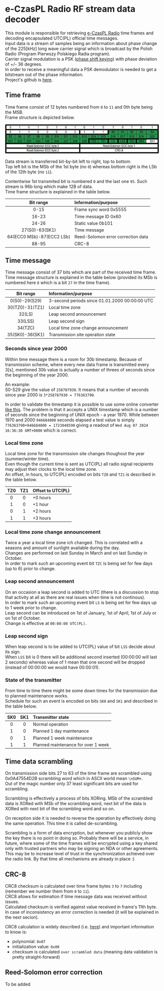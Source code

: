 # e-CzasPL Radio RF stream data decoder

This module is responsible for retrieving [e-CzasPL Radio][1] time frames and decoding encapsulated UTC(PL) official time messages.  
Input data is a stream of samples being an information about phase change of the 225[kHz] long wave carrier signal which is broadcast by the Polish Radio (Program Pierwszy Polskiego Radia program).  
Carrier signal modulation is a PSK ([phase shift keying][2]) with phase deviation of +/- 36 degrees.  
In order to receive a meaningful data a PSK demodulator is needed to get a bitstream out of the phase information.  
Project's github is [here][3].

## Time frame

Time frame consist of 12 bytes numbered from `0` to `11` and 0th byte being the MSB.  
Frame structure is depicted below.

![alt][timeFrame]

Data stream is transferred bit-by-bit left to right, top to bottom.  
Top left bit is the MSb of the 1st byte (no `0`) whereas bottom right is the LSb of the 12th byte (no `11`).

Contentwise 1st transmited bit is numbered `0` and the last one `95`. Such stream is 96b long which make 12B of data.  
Time frame structure is explained in the table below.

| Bit range                 | Information/purpose                |
|:-------------------------:|:-----------------------------------|
| 0-15                      | Frame sync word 0x5555             |
| 16-23                     | Time message ID 0x60               |
| 24-26                     | Static value 0b101                 |
| 27(S0)-63(SK1)            | Time message                       |
| 64(ECC0 MSb)-87(ECC2 LSb) | Reed-Solomon error correction data |
| 88-95                     | CRC-8                              |

## Time message

Time message consist of 37 bits which are part of the received time frame.  
Time message structure is explained in the table below (provided its MSb is numbered here `0` which is a bit `27` in the time frame).

| Bit range                 | Information/purpose                            |
|:-------------------------:|:-----------------------------------------------|
| 0(S0)-29(S29)             | 3-second periods since 01.01.2000 00:00:00 UTC |
| 30(TZ0)-31(TZ1)           | Local time zone                                |
| 32(LS)                    | Leap second announcement                       |
| 33(LSS)                   | Leap second sign                               |
| 34(TZC)                   | Local time zone change announcement            |
| 35(SK0)-36(SK1)           | Transmission site operation state              |

### Seconds since year 2000

Within time message there is a room for 30b timestamp. Because of transmission scheme, where every new data frame is transmitted every 3[s], mentioned 30b value is actually a number of threes of seconds since the beginning of the year 2000.

An example:  
S0-S29 give the value of `258787930`. It means that a number of seconds since year 2000 is `3*258787930 = 776363790`.

In order to validate the timestamp it is possible to use some online converter [like this][4]. The problem is that it accepts a UNIX timestamp which is a number of seconds since the beginning of UNIX epoch - a year 1970. While between 1970 and 2000 `946684800` seconds elapsed a test value is simply `776363790+946684800 = 1723048590` giving a readout of `Wed Aug 07 2024 16:36:30 GMT+0000` which is correct.

### Local time zone

Local time zone for the transmission site changes thoughout the year (summer/winter time).  
Even though the current time is sent as UTC(PL) all radio signal recipients may adjust their clocks to the local time zone.  
An offset, in hours, to UTC(PL) encoded on bits `TZ0` and `TZ1` is described in the table below.

| TZ0 | TZ1 | Offset to UTC(PL) |
|:---:|:---:|:------------------|
|  0  |  0  | +0 hours          |
|  1  |  0  | +1 hour           |
|  0  |  1  | +2 hours          |
|  1  |  1  | +3 hours          |

### Local time zone change announcement

Twice a year a local time zone ich changed. This is correlated with a seasons and amount of sunlight available during the day.  
Changes are performed on last Sunday in March and on last Sunday in October.  
In order to mark such an upcoming event bit `TZC` is being set for few days (up to 6) prior to change.  

### Leap second announcement

On an occasion a leap second is added to UTC (there is a discussion to stop that activity at all as there are real issues when time is not continous).  
In order to mark such an upcoming event bit `LS` is being set for few days up to 1 week prior to change.  
Leap second can be introduced on 1st of January, 1st of April, 1st of July or on 1st of October.  
Change is effective at `00:00:00 UTC(PL)`.

### Leap second sign

When leap second is to be added to UTC(PL) value of bit `LSS` decide about its sign.  
When `LSS` bit is 0 there will be additional second inserted (00:00:00 will last 2 seconds) whereas value of 1 mean that one second will be dropped (instead of 00:00:00 we would have 00:00:01).

### State of the transmitter

From time to time there might be some down times for the transmission due to planned maintenance works.  
Schedule for such an event is encoded on bits `SK0` and `SK1` and described in the table below.

| SK0 | SK1 | Transmitter state                   |
|:---:|:---:|:------------------------------------|
|  0  |  0  | Normal operation                    |
|  1  |  0  | Planned 1 day maintenance           |
|  0  |  1  | Planned 1 week maintenance          |
|  1  |  1  | Planned maintenance for over 1 week |

## Time data scrambling

On transmission side bits 27 to 63 of the time frame are scrambled using 0x0A47554D2B scrambling word which in ASCII world mean `\nGUM+`.  
Out of the magic number only 37 least significant bits are used for scrambling.

Scrambling is effectively a process of bits XORing. MSb of the scrambled data is XORed with MSb of the scrambling word, next bit of the data is XORed with next bit of the scrambling word and so on.

On reception side it is needed to reverse the operation by effectively doing the same operation. This time it is called de-scrambling.

Scrambling is a form of data encryption, but whenever you publicly show the key there is no point in doing so.
Probably there will be a service, in future, where some of the time frames will be encrypted using a key shared only with trusted partners who may be signing an NDA or other agreements. This may be to increase level of trust in the synchronization achieved over the radio link.
By that time all mechanisms are already in place :)

## CRC-8

CRC8 checksum is calculated over time frame bytes `3` to `7` including (remember we number them from `0` to `11`).  
CRC8 allows for estimation if time message data was received without issues.  
Calculated checksum is verified against value received in frame's 11th byte.  
In case of inconsistency an error correction is needed (it will be explained in the next secion).

CRC8 calculation is widely described (i.e. [here][5]) and important information to know is:
* polynomial: `0x07`
* initialization value: `0x00`
* checksum is calculated `over scrambled data` (meaning data validation is pretty straight-forward)


## Reed-Solomon error correction

To be added

[1]: https://e-czas.gum.gov.pl/e-czas-radio/
[2]: https://en.wikipedia.org/wiki/Phase-shift_keying
[3]: https://github.com/e-CzasPL/TimeReceiver225kHz
[4]: https://www.unixtimestamp.com/
[5]: http://www.sunshine2k.de/articles/coding/crc/understanding_crc.html

[timeFrame]: ../../doc/img/eCzasPL_time_frame.jpg "e-CzasPL Radio time frame (source: e-CzasPL documentation)"